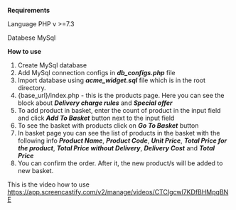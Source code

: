 **Requirements**

Language PHP v >=7.3

Databese MySql

**How to use**

1. Create MySql database
2. Add MySql connection configs in ***db_configs.php*** file
3. Import database using ***acme_widget.sql*** file which is in the root directory. 
4. {base_url}/index.php - this is the products page. Here you can see the block about ***Delivery charge rules*** and ***Special offer***
5. To add product in basket, enter the count of product in the input field and click ***Add To Basket*** button next to the input field
6. To see the basket with products click on ***Go To Basket*** button
7. In basket page you can see the list of products in the basket with the following  info ***Product Name***, ***Product Code***, ***Unit Price***, ***Total Price for the product***, ***Total Price without Delivery***, ***Delivery Cost*** and ***Total Price***
8. You can confirm the order. After it, the new product/s will be added to new basket.

This is the video how to use
https://app.screencastify.com/v2/manage/videos/CTCIgcwl7KDfBHMpqBNE
